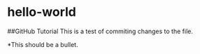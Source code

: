 # hello-world
##GitHub Tutorial 
This is a test of commiting changes to the file. 

*This should be a bullet. 
